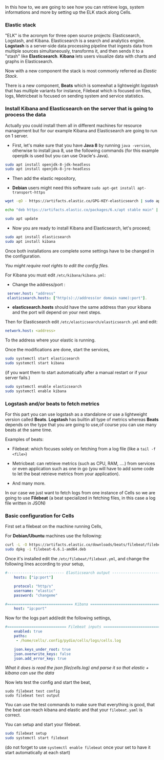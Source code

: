 In this how to, we are going to see how you can retrieve logs, system informations and more by setting up the ELK stack along Cells.

### Elastic stack

"ELK" is the acronym for three open source projects: Elasticsearch, Logstash, and Kibana. Elasticsearch is a search and analytics engine. **Logstash** is a server‑side data processing pipeline that ingests data from multiple sources simultaneously, transforms it, and then sends it to a "stash" like **Elasticsearch**. **Kibana** lets users visualize data with charts and graphs in Elasticsearch.

Now with a new component the stack is most commonly referred as _Elastic Stack_.

There is a new component, **Beats** which is somewhat a lightweight _logstash_ that has multiple variants for instance, Filebeat which is focused on files, logs, Metricbeat is focused on sending system and service statistics.

### Install Kibana and Elasticsearch on the server that is going to process the data

Actually you could install them all in different machines for resource management but for our example Kibana and Elasticsearch are going to run on 1 server.

* First, let's make sure that you have **Java 8** by running `java -version`, otherwise to install java 8, use the following commands (for this example openjdk is used but you can use Oracle's Java).

```bash
sudo apt install openjdk-8-jdk-headless
sudo apt install openjdk-8-jre-headless
```

- Then add the elastic repository,

 - **Debian** users might need this software `sudo apt-get install apt-transport-https`

```bash
wget -qO - https://artifacts.elastic.co/GPG-KEY-elasticsearch | sudo apt-key add -

echo "deb https://artifacts.elastic.co/packages/6.x/apt stable main" | sudo tee -a /etc/apt/sources.list.d/elastic-6.x.list

sudo apt update
```

* Now you are ready to install Kibana and Elasticsearch, let's proceed;

```bash
sudo apt install elasticsearch
sudo apt install kibana
```

Once both installations are complete some settings have to be changed in the configuration.

_You might require root rights to edit the config files._

For Kibana you must edit `/etc/kibana/kibana.yml`:

* Change the address/port :

```yaml
 server.host: "address"
 elasticsearch.hosts: ["http(s)://address(or domain name):port"].
```
- **elasticsearch.hosts** should have the same address than your kibana and the port will depend on your next steps.

Then for Elasticsearch edit `/etc/elasticsearch/elasticsearch.yml` and edit:

```yaml
network.host: <address>
```

To the address where your elastic is running.

Once the modifications are done, start the services,

```bash
sudo systemctl start elasticsearch
sudo systemctl start kibana
```

(if you want them to start automatically after a manual restart or if your server fails.)

```bash
sudo systemctl enable elasticsearch
sudo systemctl enable kibana
```

### Logstash and/or beats to fetch metrics

For this part you can use logstash as a standalone or use a lightweight version called **Beats**.
**Logstash** has builtin all type of metrics whereas **Beats** depends on the type that you are going to use,of course you can use many beats at the same time.

Examples of beats:

* Filebeat: which focuses solely on fetching from a log file (like a `tail -f <file>`)

* Metricbeat: can retrieve metrics (such as CPU, RAM, ....) from services or even application such as one in go (you will have to add some code to let the beat retrieve metrics from your application).

* And many more.

In our case we just want to fetch logs from one instance of Cells so we are going to use **Filebeat** (a beat specialized in fetching files, in this case a log file written in JSON)

### Basic configuration for Cells

First set a filebeat on the machine running Cells,

For **Debian/Ubuntu** machines use the following:

```bash
curl -L -O https://artifacts.elastic.co/downloads/beats/filebeat/filebeat-6.6.1-amd64.deb
sudo dpkg -i filebeat-6.6.1-amd64.deb
```

Once it's installed edit the `/etc/filebeat/filebeat.yml`, and change the following lines according to your setup,

```yaml
#-------------------------- Elasticsearch output ------------------------------
    hosts: ["ip:port"]

    protocol: "http/s"
    username: "elastic"
    password: "changeme"

#============================== Kibana =====================================
    host: "ip:port"
```

Now for the logs part add/edit the following settings,

```yaml
#=========================== Filebeat inputs =============================
    enabled: true
    paths:
     - /home/cells/.config/pydio/cells/logs/cells.log

    json.keys_under_root: true
    json.overwrite_keys: false
    json.add_error_key: true
```

_What it does is read the json file(cells.log) and parse it so that elastic + kibana can use the data_

Now lets test the config and start the beat,

```
sudo filebeat test config
sudo filebeat test output
```

You can use the test commands to make sure that everything is good, that the beat can reach kibana and elastic and that your `filebeat.yaml` is correct.


You can setup and start your filebeat.

```bash
sudo filebeat setup
sudo systemctl start filebeat
```

(do not forget to use `systemctl enable filebeat` once your set to have it start automatically at each start)